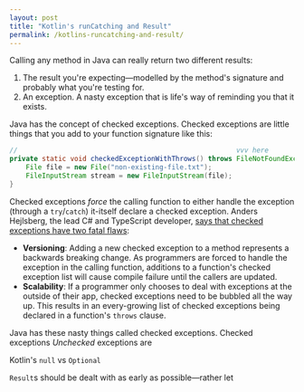 ```yaml
---
layout: post
title: "Kotlin's runCatching and Result"
permalink: /kotlins-runcatching-and-result/
---
```


Calling any method in Java can really return two different results:

1. The result you're expecting—modelled by the method's signature and probably what you're testing for.
1. An exception. A nasty exception that is life's way of reminding you that it exists.

Java has the concept of checked exceptions. 
Checked exceptions are little things that you add to your function signature like this:

```java
//                                                      vvv here
private static void checkedExceptionWithThrows() throws FileNotFoundException {
    File file = new File("non-existing-file.txt");
    FileInputStream stream = new FileInputStream(file);
}
```

Checked exceptions _force_ the calling function to either handle the exception (through a `try`/`catch`) it-itself declare a checked exception.
Anders Hejlsberg, the lead C# and TypeScript developer, [says that checked exceptions have two fatal flaws](https://www.artima.com/articles/the-trouble-with-checked-exceptions):
- **Versioning**: Adding a new checked exception to a method represents a backwards breaking change. 
As programmers are forced to handle the exception in the calling function, additions to a function's checked exception list will cause compile failure until the callers are updated.
- **Scalability**: If a programmer only chooses to deal with exceptions at the outside of their app, checked exceptions need to be bubbled all the way up.
This results in an every-growing list of checked exceptions being declared in a function's `throws` clause.

Java has these nasty things called checked exceptions. Checked exceptions _Unchecked_ exceptions are

Kotlin's `null` vs `Optional`

`Result`s should be dealt with as early as possible—rather let